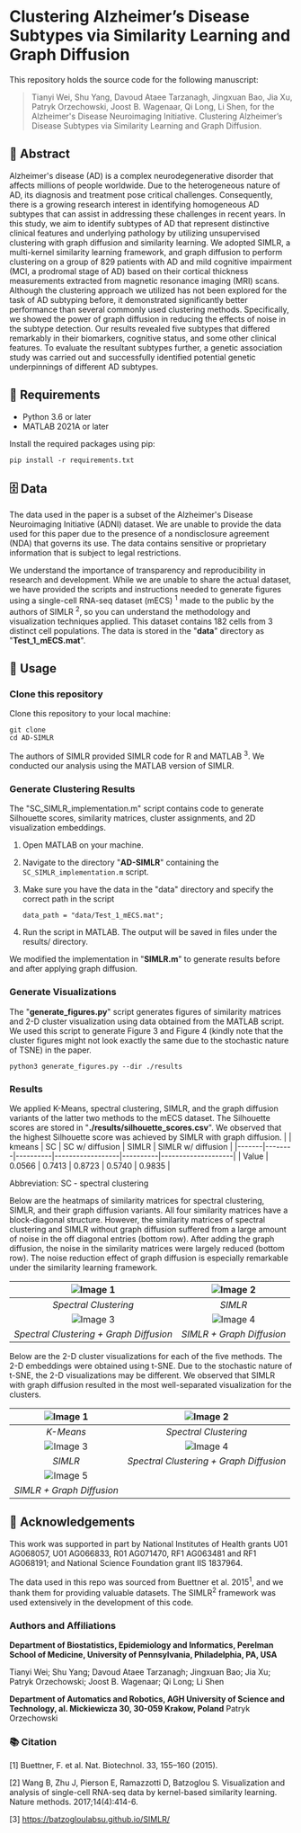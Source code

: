 # Clustering Alzheimer’s Disease Subtypes via Similarity Learning and Graph Diffusion

This repository holds the source code for the following manuscript:
> Tianyi Wei, Shu Yang, Davoud Ataee Tarzanagh, Jingxuan Bao, Jia Xu, Patryk Orzechowski, Joost B. Wagenaar, Qi Long, Li Shen, for the Alzheimer's Disease Neuroimaging Initiative. Clustering Alzheimer’s Disease Subtypes via Similarity Learning and Graph Diffusion.

## 🦸‍ Abstract
Alzheimer's disease (AD) is a complex neurodegenerative disorder that affects millions of people worldwide. Due to the heterogeneous nature of AD, its diagnosis and treatment pose critical challenges. Consequently, there is a growing research interest in identifying homogeneous AD subtypes that can assist in addressing these challenges in recent years. In this study, we aim to identify subtypes of AD that represent distinctive clinical features and underlying pathology by utilizing unsupervised clustering with graph diffusion and similarity learning. We adopted SIMLR, a multi-kernel similarity learning framework, and graph diffusion to perform clustering on a group of 829 patients with AD and mild cognitive impairment (MCI, a prodromal stage of AD) based on their cortical thickness measurements extracted from magnetic resonance imaging (MRI) scans. Although the clustering approach we utilized has not been explored for the task of AD subtyping before, it demonstrated significantly better performance than several commonly used clustering methods. Specifically, we showed the power of graph diffusion in reducing the effects of noise in the subtype detection. Our results revealed five subtypes that differed remarkably in their biomarkers, cognitive status, and some other clinical features. To evaluate the resultant subtypes further, a genetic association study was carried out and successfully identified potential genetic underpinnings of different AD subtypes.


## 📝 Requirements
- Python 3.6 or later
- MATLAB 2021A or later
  
Install the required packages using pip:
```
pip install -r requirements.txt
```

## :file_cabinet: Data
The data used in the paper is a subset of the Alzheimer's Disease Neuroimaging Initiative (ADNI) dataset. We are unable to provide the data used for this paper due to the presence of a nondisclosure agreement (NDA) that governs its use. The data contains sensitive or proprietary information that is subject to legal restrictions.

We understand the importance of transparency and reproducibility in research and development. While we are unable to share the actual dataset, we have provided the scripts and instructions needed to generate figures using a single-cell RNA-seq dataset (mECS) <sup id="footnote1">1</sup> made to the public by the authors of SIMLR <sup id="footnote2">2</sup>, so you can understand the methodology and visualization techniques applied. This dataset contains 182 cells from 3 distinct cell populations. The data is stored in the "**data**" directory as "**Test_1_mECS.mat**".


## 🔨 Usage
### Clone this repository
Clone this repository to your local machine:
```
git clone 
cd AD-SIMLR
```
The authors of SIMLR provided SIMLR code for R and MATLAB <sup id="footnote2">3</sup>. We conducted our analysis using the MATLAB version of SIMLR.

### Generate Clustering Results
The "SC_SIMLR_implementation.m" script contains code to generate Silhouette scores, similarity matrices, cluster assignments, and 2D visualization embeddings.
1. Open MATLAB on your machine.

2. Navigate to the directory "**AD-SIMLR**" containing the `SC_SIMLR_implementation.m` script.
   
3. Make sure you have the data in the "data" directory and specify the correct path in the script
   ```
   data_path = "data/Test_1_mECS.mat";
   ```
   
4. Run the script in MATLAB. The output will be saved in files under the results/ directory.

We modified the implementation in "**SIMLR.m**" to generate results before and after applying graph diffusion. 

### Generate Visualizations
The "**generate_figures.py**" script generates figures of similarity matrices and 2-D cluster visualization using data obtained from the MATLAB script. We used this script to generate Figure 3 and Figure 4 (kindly note that the cluster figures might not look exactly the same due to the stochastic nature of TSNE) in the paper. 
```
python3 generate_figures.py --dir ./results
```

### Results
We applied K-Means, spectral clustering, SIMLR, and the graph diffusion variants of the latter two methods to the mECS dataset. The Silhouette scores are stored in "**./results/silhouette_scores.csv**". We observed that the highest Silhouette score was achieved by SIMLR with graph diffusion. 
|       | kmeans | SC       | SC w/ diffusion  | SIMLR    | SIMLR w/ diffusion |
|-------|--------|----------|------------------|----------|--------------------|
| Value | 0.0566 | 0.7413   | 0.8723           | 0.5740   | 0.9835             |

Abbreviation: SC - spectral clustering

Below are the heatmaps of similarity matrices for spectral clustering, SIMLR, and their graph diffusion variants. All four similarity matrices have a block-diagonal structure. However, the similarity matrices of spectral clustering and SIMLR without graph diffusion suffered from a large amount of noise in the off diagonal entries (bottom row). After adding the graph diffusion, the noise in the similarity matrices were largely reduced (bottom row). The noise reduction effect of graph diffusion is especially remarkable under the similarity learning framework.

| ![Image 1](results/simMat_SC.png) | ![Image 2](results/simMat_SIMLR.png) |
|:---:|:---:|
| *Spectral Clustering* | *SIMLR* |
| ![Image 3](results/simMat_SC_diff.png) | ![Image 4](results/simMat_SIMLR_diff.png) |
| *Spectral Clustering  + Graph Diffusion* | *SIMLR  + Graph Diffusion* |

Below are the 2-D cluster visualizations for each of the five methods. The 2-D embeddings were obtained using t-SNE. Due to the stochastic nature of t-SNE, the 2-D visualizations may be different. We observed that SIMLR with graph diffusion resulted in the most well-separated visualization for the clusters. 

| ![Image 1](results/tsne_kmeans.png) | ![Image 2](results/tsne_SC.png) |
|:---:|:---:|
| *K-Means* | *Spectral Clustering* |
| ![Image 3](results/tsne_SIMLR.png) | ![Image 4](results/tsne_SC_diff.png) |
| *SIMLR* | *Spectral Clustering  + Graph Diffusion* |
| ![Image 5](results/tsne_SIMLR_diff.png) | |
| *SIMLR + Graph Diffusion* | |



## 🤝 Acknowledgements
This work was supported in part by National Institutes of Health grants U01 AG068057, U01 AG066833, R01 AG071470, RF1 AG063481 and RF1 AG068191; and National Science Foundation grant IIS 1837964. 

The data used in this repo was sourced from Buettner et al. 2015<sup id="footnote3">1</sup>, and we thank them for providing valuable datasets. The SIMLR<sup id="footnote3">2</sup> framework was used extensively in the development of this code.

### Authors and Affiliations
**Department of Biostatistics, Epidemiology and Informatics, Perelman School of Medicine,
University of Pennsylvania, Philadelphia, PA, USA**

Tianyi Wei; Shu Yang; Davoud Ataee Tarzanagh; Jingxuan Bao; Jia Xu; Patryk Orzechowski; Joost B. Wagenaar; Qi Long; Li Shen

**Department of Automatics and Robotics, AGH University of Science and Technology, al. Mickiewicza 30, 30-059 Krakow, Poland**
Patryk Orzechowski



### 📚 Citation
[1] Buettner, F. et al. Nat. Biotechnol. 33, 155–160 (2015).

[2] Wang B, Zhu J, Pierson E, Ramazzotti D, Batzoglou S. Visualization and analysis of single-cell RNA-seq data by kernel-based similarity learning. Nature methods. 2017;14(4):414-6.

[3] https://batzogloulabsu.github.io/SIMLR/













   
